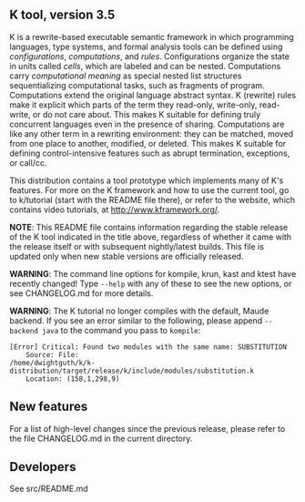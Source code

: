 <!-- Copyright (c) 2010-2014 K Team. All Rights Reserved. -->
K tool, version 3.5
-------------------

K is a rewrite-based executable semantic framework in which programming 
languages, type systems, and formal analysis tools can be defined using
_configurations_, _computations_, and _rules_. Configurations organize
the state in units called _cells_, which are labeled and can be nested.
Computations carry _computational meaning_ as special nested list
structures sequentializing computational tasks, such as fragments of
program. Computations extend the original language abstract syntax. K
(rewrite) rules make it explicit which parts of the term they read-only,
write-only, read-write, or do not care about. This makes K suitable for
defining truly concurrent languages even in the presence of sharing.
Computations are like any other term in a rewriting environment:
they can be matched, moved from one place to another, modified, or deleted.
This makes K suitable for defining control-intensive features such as 
abrupt termination, exceptions, or call/cc.

This distribution contains a tool prototype which implements many of K's
features.  For more on the K framework and how to use the current tool,
go to k/tutorial (start with the README file there), or refer to the
website, which contains video tutorials, at http://www.kframework.org/.

**NOTE**: This README file contains information regarding the stable release of
the K tool indicated in the title above, regardless of whether it came with
the release itself or with subsequent nightly/latest builds.  This file is
updated only when new stable versions are officially released.

**WARNING**: The command line options for kompile, krun, kast and ktest have
recently changed!
Type `--help` with any of these to see the new options, or see CHANGELOG.md
for more details.

**WARNING**: The K tutorial no longer compiles with the default, Maude backend.
If you see an error similar to the following, please append `--backend java`
to the command you pass to `kompile`:

```
[Error] Critical: Found two modules with the same name: SUBSTITUTION
	Source: File:
/home/dwightguth/k/k-distribution/target/release/k/include/modules/substitution.k
	Location: (158,1,298,9)
```

New features
------------

For a list of high-level changes since the previous release, please refer to
the file CHANGELOG.md in the current directory.

Developers
----------

See src/README.md
